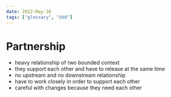 ```yaml
---
date: 2022-May-16
tags: ["glossary", "ddd"]
---
```


# Partnership
- heavy relationship of two bounded context
- they support each other and have to release at the same time
- no upstream and no downstream relationship
- have to work closely in order to support each other
- careful with changes because they need each other